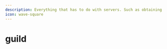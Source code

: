 ```yaml
---
description: Everything that has to do with servers. Such as obtaining the ID.
icon: wave-square
---
```


# guild

